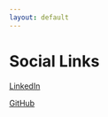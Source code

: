 ```yaml
---
layout: default
---
```


# Social Links

[LinkedIn](https://www.linkedin.com/in/adnan-ahmad-79880b171/)

[GitHub](https://github.com/addybongo)

